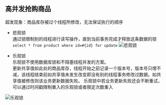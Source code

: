 ## 高并发抢购商品
超发现象：商品库存被过个线程所修改，无法保证执行的顺序     
- 悲观锁       
通过锁限制别的线程进行读写操作，直到当前事务完成才释放这条数据的锁
```select * from product where id=#{id} for update```
![悲观锁](https://github.com/iiFeng/ProductBuying/blob/master/src/main/resources/悲观锁.png?raw=true)

- 乐观锁       
乐观锁不使用数据库锁和不阻塞线程并发的方案。      
更新共享值如此处的商品库存，线程开始之前记录一个版本号，版本号只增不减，该线程结束前如共享值未发生改变即没有别的线程事务修改过数据。如共享值被修改则该业务更新数据失败。
乐观锁中若业务更新失败还会不断重试，可以通过时间戳限制重入的乐观锁或者限定次数重入     
      
![乐观锁](https://github.com/iiFeng/ProductBuying/blob/master/src/main/resources/乐观锁.png?raw=true)